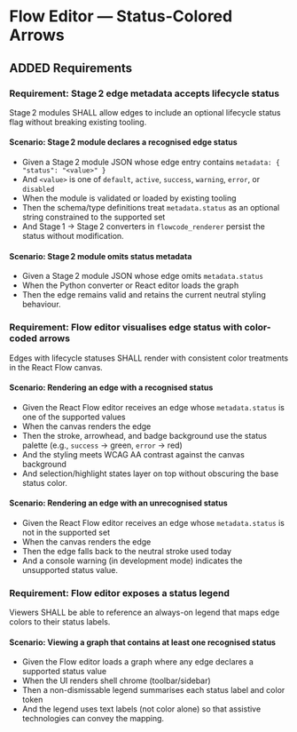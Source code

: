 # Flow Editor — Status-Colored Arrows

## ADDED Requirements

### Requirement: Stage 2 edge metadata accepts lifecycle status
Stage 2 modules SHALL allow edges to include an optional lifecycle status flag without breaking existing tooling.

#### Scenario: Stage 2 module declares a recognised edge status
- Given a Stage 2 module JSON whose edge entry contains `metadata: { "status": "<value>" }`
- And `<value>` is one of `default`, `active`, `success`, `warning`, `error`, or `disabled`
- When the module is validated or loaded by existing tooling
- Then the schema/type definitions treat `metadata.status` as an optional string constrained to the supported set
- And Stage 1 → Stage 2 converters in `flowcode_renderer` persist the status without modification.

#### Scenario: Stage 2 module omits status metadata
- Given a Stage 2 module JSON whose edge omits `metadata.status`
- When the Python converter or React editor loads the graph
- Then the edge remains valid and retains the current neutral styling behaviour.

### Requirement: Flow editor visualises edge status with color-coded arrows
Edges with lifecycle statuses SHALL render with consistent color treatments in the React Flow canvas.

#### Scenario: Rendering an edge with a recognised status
- Given the React Flow editor receives an edge whose `metadata.status` is one of the supported values
- When the canvas renders the edge
- Then the stroke, arrowhead, and badge background use the status palette (e.g., `success` → green, `error` → red)
- And the styling meets WCAG AA contrast against the canvas background
- And selection/highlight states layer on top without obscuring the base status color.

#### Scenario: Rendering an edge with an unrecognised status
- Given the React Flow editor receives an edge whose `metadata.status` is not in the supported set
- When the canvas renders the edge
- Then the edge falls back to the neutral stroke used today
- And a console warning (in development mode) indicates the unsupported status value.

### Requirement: Flow editor exposes a status legend
Viewers SHALL be able to reference an always-on legend that maps edge colors to their status labels.

#### Scenario: Viewing a graph that contains at least one recognised status
- Given the Flow editor loads a graph where any edge declares a supported status value
- When the UI renders shell chrome (toolbar/sidebar)
- Then a non-dismissable legend summarises each status label and color token
- And the legend uses text labels (not color alone) so that assistive technologies can convey the mapping.
